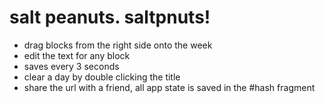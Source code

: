 salt peanuts. saltpnuts!
========================

* drag blocks from the right side onto the week
* edit the text for any block
* saves every 3 seconds
* clear a day by double clicking the title
* share the url with a friend, all app state is saved in the #hash fragment
